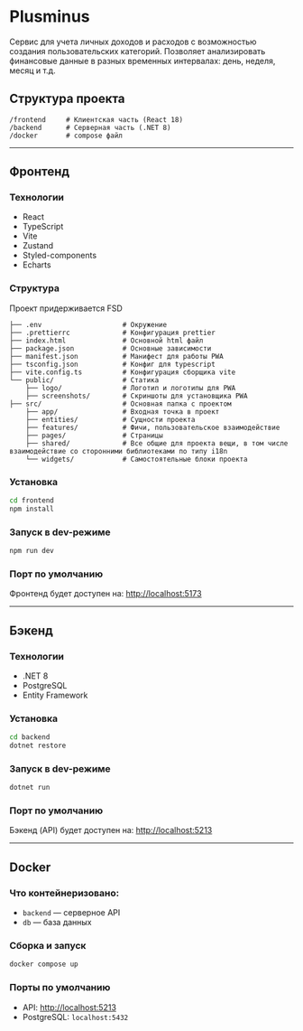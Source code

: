 # Plusminus

Сервис для учета личных доходов и расходов с возможностью создания пользовательских категорий. 
Позволяет анализировать финансовые данные в разных временных интервалах: день, неделя, месяц и т.д.

## Структура проекта

```
/frontend     # Клиентская часть (React 18)
/backend      # Серверная часть (.NET 8)
/docker       # compose файл
```

---

## Фронтенд

### Технологии

- React 
- TypeScript 
- Vite 
- Zustand
- Styled-components
- Echarts

### Структура
Проект придерживается FSD

```
├── .env                    # Окружение
├── .prettierrc             # Конфигурация prettier
├── index.html              # Основной html файл
├── package.json            # Основные зависимости
├── manifest.json           # Манифест для работы PWA
├── tsconfig.json           # Конфиг для typescript
├── vite.config.ts          # Конфигурация сборщика vite
└── public/                 # Статика
    ├── logo/               # Логотип и логотипы для PWA
    ├── screenshots/        # Скриншоты для установщика PWA
├── src/                    # Основная папка с проектом
    ├── app/                # Входная точка в проект
    ├── entities/           # Сущности проекта
    ├── features/           # Фичи, пользовательское взаимодействие
    ├── pages/              # Страницы
    ├── shared/             # Все общие для проекта вещи, в том числе взаимодействие со сторонними библиотеками по типу i18n
    └── widgets/            # Самостоятельные блоки проекта
```

### Установка

```bash
cd frontend
npm install
```

### Запуск в dev-режиме

```bash
npm run dev
```

### Порт по умолчанию

Фронтенд будет доступен на: [http://localhost:5173](http://localhost:5173)

---

## Бэкенд

### Технологии

- .NET 8
- PostgreSQL 
- Entity Framework

### Установка

```bash
cd backend
dotnet restore
```

### Запуск в dev-режиме

```bash
dotnet run
```

### Порт по умолчанию

Бэкенд (API) будет доступен на: [http://localhost:5213](http://localhost:5213)

---

## Docker

### Что контейнеризовано:

- `backend` — серверное API
- `db` — база данных

### Сборка и запуск

```bash
docker compose up 
```

### Порты по умолчанию

- API: [http://localhost:5213](http://localhost:5213)
- PostgreSQL: `localhost:5432`

